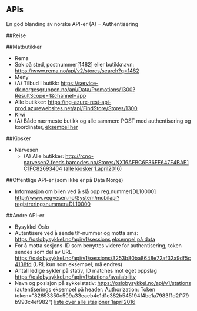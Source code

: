 ## APIs
En god blanding av norske API-er
(A) = Authentisering

##Reise

##Matbutikker
  - Rema
   - Søk på sted, postnummer[1482] eller butikknavn: https://www.rema.no/api/v2/stores/search?q=1482
  - Meny
   - (A) Tilbud i butikk: https://service-dk.norgesgruppen.no/api/Data/Promotions/1300?ResultScope=1&channel=app
   - Alle butikker: https://ng-azure-rest-api-prod.azurewebsites.net/api/FindStore/Stores/1300
  - Kiwi
   - (A) Både nærmeste butikk og alle sammen: POST med authentisering og koordinater, [eksempel her](kiwi.txt)

##Kiosker
- Narvesen
   - (A) Alle butikker: http://rcno-narvesen2.feeds.barcodes.no/Stores/NX16AFBC6F36FE647F4BAE1C1FC82693404 [(alle kiosker 1.april2016)](navesen-kiosker1april2016.json)

##Offentlige API-er (som ikke er på Data Norge)
- Informasjon om bilen ved å slå opp reg.nummer[DL10000] http://www.vegvesen.no/System/mobilapi?registreringsnummer=DL10000

##Andre API-er
- Bysykkel Oslo
 - Autentisere ved å sende tlf-nummer og motta sms: https://oslobysykkel.no/api/v1/sessions [eksempel på data](bysykkel-autentisering.md)
 - For å motta sesjons-ID som benyttes videre for authentisering, token sendes som del av URL https://oslobysykkel.no/api/v1/sessions/3253b80ba8648e72af32a9df5c4138fd (URL kun som eksempel, må endres)
 - Antall ledige sykler på stativ, ID matches mot eget oppslag https://oslobysykkel.no/api/v1/stations/availability
 - Navn og posisjon på sykkelstativ: https://oslobysykkel.no/api/v1/stations (autentiserings eksempel på header: Authorization: Token token="82653350c509a33eaeb4e1d1c382b545194f4bc1a7983f1d2f179b993c4ef982") [liste over alle stasjoner 1april2016](bysykkel-stativer1april2016.json)
